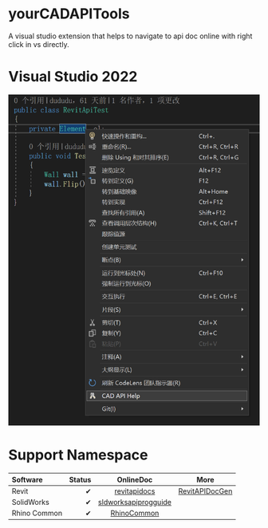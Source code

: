 # yourCADAPITools

A visual studio extension that helps to navigate to api doc online with right click in vs directly.

# Visual Studio 2022

![Preview](./Resources/preview.png)

# Support Namespace

| Software | Status | OnlineDoc | More |
| :-----| ----: | :----: | :----: | 
| Revit | ✔ | [revitapidocs](https://www.revitapidocs.com/) | [RevitAPIDocGen](https://github.com/chuongmep/RevitAPIDocGen) |
| SolidWorks | ✔ | [sldworksapiprogguide](https://help.solidworks.com/2022/English/api/sldworksapiprogguide/Welcome.htm) |        |
| Rhino Common | ✔ | [RhinoCommon](https://developer.rhino3d.com/api/RhinoCommon/html/R_Project_RhinoCommon.htm)